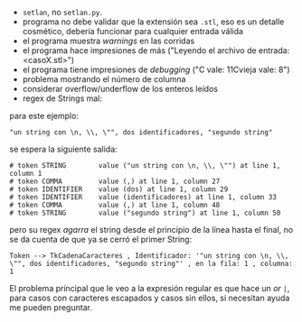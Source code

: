 - `setlan`, no `setlan.py`.
- programa no debe validar que la extensión sea `.stl`, eso es un detalle cosmético, debería funcionar para cualquier entrada válida
- el programa muestra *warnings* en las corridas
- el programa hace impresiones de más ("Leyendo el archivo de entrada: <casoX.stl>")
- el programa tiene impresiones de *debugging* ("C vale: 11Cvieja vale: 8")
- problema mostrando el número de columna
- considerar overflow/underflow de los enteros leídos
- regex de Strings mal:

para este ejemplo:

    "un string con \n, \\, \"", dos identificadores, "segundo string"

se espera la siguiente salida:

    # token STRING        value ("un string con \n, \\, \"") at line 1, column 1
    # token COMMA         value (,) at line 1, column 27
    # token IDENTIFIER    value (dos) at line 1, column 29
    # token IDENTIFIER    value (identificadores) at line 1, column 33
    # token COMMA         value (,) at line 1, column 48
    # token STRING        value ("segundo string") at line 1, column 50

pero su regex *agarra* el string desde el principio de la línea hasta el final, no se da cuenta de que ya se cerró el primer String:

    Token --> TkCadenaCaracteres , Identificador: '"un string con \n, \\, \"", dos identificadores, "segundo string"' , en la fila: 1 , columna: 1

El problema principal que le veo a la expresión regular es que hace un *or* `|`, para casos con caracteres escapados y casos sin ellos, si necesitan ayuda me pueden preguntar.
